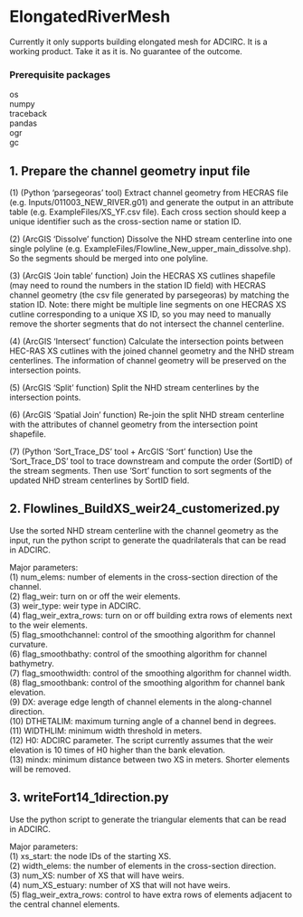 # ElongatedRiverMesh  
Currently it only supports building elongated mesh for ADCIRC. It is a working product. Take it as it is. No guarantee of the outcome.

### Prerequisite packages  
os\
numpy\
traceback\
pandas\
ogr\
gc

## 1. Prepare the channel geometry input file
(1) (Python ‘parsegeoras’ tool) Extract channel geometry from HECRAS file (e.g. Inputs/011003_NEW_RIVER.g01) and generate the output in an attribute table (e.g. ExampleFiles/XS_YF.csv file). Each cross section should keep a unique identifier such as the cross-section name or station ID.  

(2) (ArcGIS ‘Dissolve’ function) Dissolve the NHD stream centerline into one single polyline (e.g. ExampleFiles/Flowline_New_upper_main_dissolve.shp). So the segments should be merged into one polyline.  

(3) (ArcGIS ‘Join table’ function) Join the HECRAS XS cutlines shapefile (may need to round the numbers in the station ID field) with HECRAS channel geometry (the csv file generated by parsegeoras) by matching the station ID. Note: there might be multiple line segments on one HECRAS XS cutline corresponding to a unique XS ID, so you may need to manually remove the shorter segments that do not intersect the channel centerline.  

(4) (ArcGIS ‘Intersect’ function) Calculate the intersection points between HEC-RAS XS cutlines with the joined channel geometry and the NHD stream centerlines. The information of channel geometry will be preserved on the intersection points.

(5) (ArcGIS ‘Split’ function) Split the NHD stream centerlines by the intersection points.

(6) (ArcGIS ‘Spatial Join’ function) Re-join the split NHD stream centerline with the attributes of channel geometry from the intersection point shapefile.

(7) (Python ‘Sort_Trace_DS’ tool + ArcGIS ‘Sort’ function) Use the ‘Sort_Trace_DS’ tool to trace downstream and compute the order (SortID) of the stream segments. Then use ‘Sort’ function to sort segments of the updated NHD stream centerlines by SortID field.

## 2. Flowlines_BuildXS_weir24_customerized.py  
Use the sorted NHD stream centerline with the channel geometry as the input, run the python script to generate the quadrilaterals that can be read in ADCIRC.

Major parameters:  
(1) num_elems: number of elements in the cross-section direction of the channel.  
(2) flag_weir: turn on or off the weir elements.  
(3) weir_type: weir type in ADCIRC.  
(4) flag_weir_extra_rows: turn on or off building extra rows of elements next to the weir elements.  
(5) flag_smoothchannel: control of the smoothing algorithm for channel curvature.  
(6) flag_smoothbathy: control of the smoothing algorithm for channel bathymetry.  
(7) flag_smoothwidth: control of the smoothing algorithm for channel width.  
(8) flag_smoothbank: control of the smoothing algorithm for channel bank elevation.  
(9) DX: average edge length of channel elements in the along-channel direction.  
(10) DTHETALIM: maximum turning angle of a channel bend in degrees.  
(11) WIDTHLIM: minimum width threshold in meters.  
(12) H0: ADCIRC parameter. The script currently assumes that the weir elevation is 10 times of H0 higher than the bank elevation.  
(13) mindx: minimum distance between two XS in meters. Shorter elements will be removed.  

## 3. writeFort14_1direction.py  
Use the python script to generate the triangular elements that can be read in ADCIRC.  

Major parameters:  
(1) xs_start: the node IDs of the starting XS.  
(2) width_elems: the number of elements in the cross-section direction.  
(3) num_XS: number of XS that will have weirs.  
(4) num_XS_estuary: number of XS that will not have weirs.  
(5) flag_weir_extra_rows: control to have extra rows of elements adjacent to the central channel elements.  

